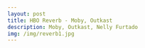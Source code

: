 ```yaml
---
layout: post
title: HBO Reverb - Moby, Outkast
description: Moby, Outkast, Nelly Furtado
img: /img/reverb1.jpg
---
```

